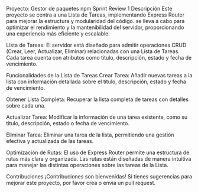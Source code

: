 Proyecto: Gestor de paquetes npm Sprint Review 1
Descripción
Este proyecto se centra a una Lista de Tareas, implementando Express Router para mejorar la estructura y modularidad del código. se lleva a cabo para optimizar el rendimiento y la mantenibilidad del servidor, proporcionando una experiencia más eficiente y escalable.


Lista de Tareas:
El servidor está diseñado para admitir operaciones CRUD (Crear, Leer, Actualizar, Eliminar) relacionadas con una Lista de Tareas. Cada tarea cuenta con atributos como título, descripción, estado y fecha de vencimiento.

Funcionalidades de la Lista de Tareas
Crear Tarea: Añadir nuevas tareas a la lista con información detallada sobre el título, descripción, estado y fecha de vencimiento.

Obtener Lista Completa: Recuperar la lista completa de tareas con detalles sobre cada una.

Actualizar Tarea: Modificar la información de una tarea existente, como su título, descripción, estado o fecha de vencimiento.

Eliminar Tarea: Eliminar una tarea de la lista, permitiendo una gestión efectiva y actualizada de las tareas.

Optimización de Rutas: El uso de Express Router permite una estructura de rutas más clara y organizada. Las rutas están diseñadas de manera intuitiva para manejar las distintas operaciones sobre las tareas de la Lista.

Contribuciones
¡Contribuciones son bienvenidas! Si tienes sugerencias para mejorar este proyecto, por favor crea o envía un pull request.